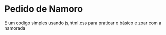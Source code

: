 # Pedido de Namoro
É um codigo simples usando js,html.css para  praticar o básico e zoar com a namorada
